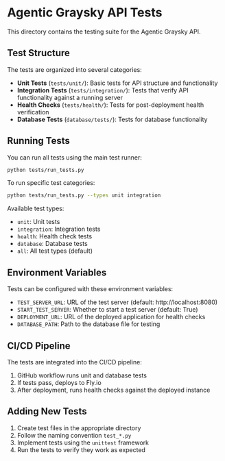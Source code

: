 # Agentic Graysky API Tests

This directory contains the testing suite for the Agentic Graysky API.

## Test Structure

The tests are organized into several categories:

- **Unit Tests** (`tests/unit/`): Basic tests for API structure and functionality
- **Integration Tests** (`tests/integration/`): Tests that verify API functionality against a running server
- **Health Checks** (`tests/health/`): Tests for post-deployment health verification
- **Database Tests** (`database/tests/`): Tests for database functionality

## Running Tests

You can run all tests using the main test runner:

```bash
python tests/run_tests.py
```

To run specific test categories:

```bash
python tests/run_tests.py --types unit integration
```

Available test types:
- `unit`: Unit tests
- `integration`: Integration tests
- `health`: Health check tests
- `database`: Database tests
- `all`: All test types (default)

## Environment Variables

Tests can be configured with these environment variables:

- `TEST_SERVER_URL`: URL of the test server (default: http://localhost:8080)
- `START_TEST_SERVER`: Whether to start a test server (default: True)
- `DEPLOYMENT_URL`: URL of the deployed application for health checks
- `DATABASE_PATH`: Path to the database file for testing

## CI/CD Pipeline

The tests are integrated into the CI/CD pipeline:

1. GitHub workflow runs unit and database tests
2. If tests pass, deploys to Fly.io
3. After deployment, runs health checks against the deployed instance

## Adding New Tests

1. Create test files in the appropriate directory
2. Follow the naming convention `test_*.py`
3. Implement tests using the `unittest` framework
4. Run the tests to verify they work as expected 
